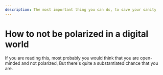 ```yaml
---
description: The most important thing you can do, to save your sanity !!
---
```


# How to not be polarized in a digital world

If you are reading this, most probably you would think that you are open-minded and not polarized, But there's quite a substantiated chance that you are.



